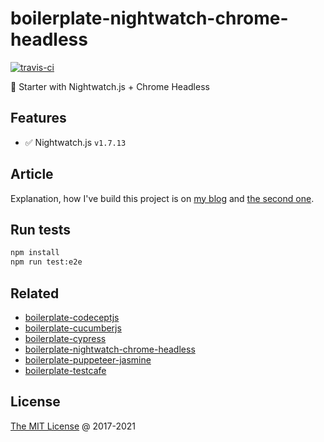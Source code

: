 # boilerplate-nightwatch-chrome-headless

[![travis-ci](https://img.shields.io/travis/piecioshka/boilerplate-nightwatch-chrome-headless.svg)](https://travis-ci.org/piecioshka/boilerplate-nightwatch-chrome-headless)

🍴 Starter with Nightwatch.js + Chrome Headless

## Features

* :white_check_mark: Nightwatch.js `v1.7.13`

## Article

Explanation, how I've build this project is on [my blog][blog-post]
and [the second one][blog-post-2].

## Run tests

```bash
npm install
npm run test:e2e
```

## Related

* [boilerplate-codeceptjs](https://github.com/piecioshka/boilerplate-codeceptjs)
* [boilerplate-cucumberjs](https://github.com/piecioshka/boilerplate-cucumberjs)
* [boilerplate-cypress](https://github.com/piecioshka/boilerplate-cypress)
* [boilerplate-nightwatch-chrome-headless](https://github.com/piecioshka/boilerplate-nightwatch-chrome-headless)
* [boilerplate-puppeteer-jasmine](https://github.com/piecioshka/boilerplate-puppeteer-jasmine)
* [boilerplate-testcafe](https://github.com/piecioshka/boilerplate-testcafe)

## License

[The MIT License](http://piecioshka.mit-license.org) @ 2017-2021

[blog-post]: https://piecioshka.pl/blog/2017/08/09/jak-napisac-testy-end-to-end-z-wykorzystaniem-nightwatch-oraz-chrome-headless.html
[blog-post-2]: https://piecioshka.pl/blog/2017/08/09/jak-napisac-testy-end-to-end-z-wykorzystaniem-nightwatch-oraz-chrome-headless.html
